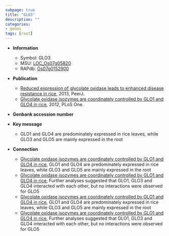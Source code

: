 ```yaml
---
subpage: true
title: "GLO3"
description: ""
categories:
- genes
tags: [root]
---
```


* **Information**  
    + Symbol: GLO3  
    + MSU: [LOC_Os07g05820](http://rice.plantbiology.msu.edu/cgi-bin/ORF_infopage.cgi?orf=LOC_Os07g05820)  
    + RAPdb: [Os07g0152900](http://rapdb.dna.affrc.go.jp/viewer/gbrowse_details/irgsp1?name=Os07g0152900)  

* **Publication**  
    + [Reduced expression of glycolate oxidase leads to enhanced disease resistance in rice](http://www.ncbi.nlm.nih.gov/pubmed?term=Reduced+expression+of+glycolate+oxidase+leads+to+enhanced+disease+resistance+in+rice%5BTitle%5D), 2013, PeerJ.
    + [Glycolate oxidase isozymes are coordinately controlled by GLO1 and GLO4 in rice](http://www.ncbi.nlm.nih.gov/pubmed?term=Glycolate+oxidase+isozymes+are+coordinately+controlled+by+GLO1+and+GLO4+in+rice%5BTitle%5D), 2012, PLoS One.

* **Genbank accession number**  

* **Key message**  
    + GLO1 and GLO4 are predominately expressed in rice leaves, while GLO3 and GLO5 are mainly expressed in the root

* **Connection**  
    + [Glycolate oxidase isozymes are coordinately controlled by GLO1 and GLO4 in rice](http://www.ncbi.nlm.nih.gov/pubmed?term=Glycolate+oxidase+isozymes+are+coordinately+controlled+by+GLO1+and+GLO4+in+rice%5BTitle%5D), GLO1 and GLO4 are predominately expressed in rice leaves, while GLO3 and GLO5 are mainly expressed in the root
    + [Glycolate oxidase isozymes are coordinately controlled by GLO1 and GLO4 in rice](http://www.ncbi.nlm.nih.gov/pubmed?term=Glycolate+oxidase+isozymes+are+coordinately+controlled+by+GLO1+and+GLO4+in+rice%5BTitle%5D), Further analyses suggested that GLO1, GLO3 and GLO4 interacted with each other, but no interactions were observed for GLO5
    + [Glycolate oxidase isozymes are coordinately controlled by GLO1 and GLO4 in rice](http://www.ncbi.nlm.nih.gov/pubmed?term=Glycolate+oxidase+isozymes+are+coordinately+controlled+by+GLO1+and+GLO4+in+rice%5BTitle%5D), GLO1 and GLO4 are predominately expressed in rice leaves, while GLO3 and GLO5 are mainly expressed in the root
    + [Glycolate oxidase isozymes are coordinately controlled by GLO1 and GLO4 in rice](http://www.ncbi.nlm.nih.gov/pubmed?term=Glycolate+oxidase+isozymes+are+coordinately+controlled+by+GLO1+and+GLO4+in+rice%5BTitle%5D), Further analyses suggested that GLO1, GLO3 and GLO4 interacted with each other, but no interactions were observed for GLO5



